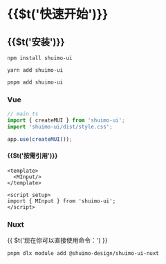 # {{$t(\'快速开始\')}}

## {{$t(\'安装\')}}

``` shell
npm install shuimo-ui

yarn add shuimo-ui

pnpm add shuimo-ui
```

### Vue

``` typescript
// main.ts
import { createMUI } from 'shuimo-ui';
import 'shuimo-ui/dist/style.css';

app.use(createMUI());
```

#### {{$t(\'按需引用\')}}

``` vue
<template>
  <MInput/>
</template>

<script setup>
import { MInput } from 'shuimo-ui';
</script>
```

### Nuxt

{{ $t(\'现在你可以直接使用命令：\') }}

```shell
pnpm dlx module add @shuimo-design/shuimo-ui-nuxt
```
